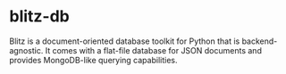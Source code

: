 blitz-db
========

Blitz is a document-oriented database toolkit for Python that is backend-agnostic. It comes with a flat-file database for JSON documents and provides MongoDB-like querying capabilities.
